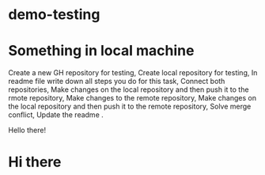# demo-testing

# Something in local machine

Create a new GH repository for testing,
Create local repository for testing,
In readme file write down all steps you do for this task,
Connect both repositories,
Make changes on the local repository and then push it to the rmote repository,
Make changes to the remote repository,
Make changes on the local repository and then push it to the remote repository,
Solve merge conflict,
Update the readme .

Hello there!

# Hi there
